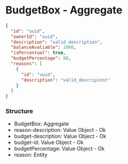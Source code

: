 # BudgetBox - Aggregate

```json
{
  "id": "uuid",
  "ownerId": "uuid",
  "description": "valid_description",
  "balanceAvaliable": 1000,
  "isPercentual": true,
  "budgetPercentage": 80,
  "reasons": [
    {
      "id": "uuid",
      "description": "valid_descripíont"
    }
  ]
}
```

### Structure

- BudgetBox: Aggregate
- reason-description: Value Object - Ok
- budget-description: Value Object - Ok
- budget-id: Value Object - Ok
- budgetPercentage: Value Object - Ok
- reason: Entity
